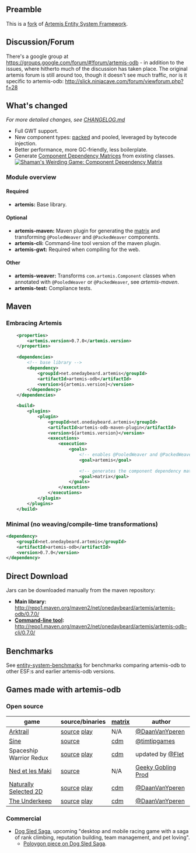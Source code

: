 ## Preamble

This is a [fork](https://code.google.com/p/artemis-framework/) of [Artemis Entity System Framework](http://gamadu.com/artemis/).

## Discussion/Forum

There's a google group at https://groups.google.com/forum/#!forum/artemis-odb - in addition to the issues, where hitherto much of the discussion has taken place. The original artemis forum is still around too, though it doesn't see much traffic, nor is it specific to artemis-odb: http://slick.ninjacave.com/forum/viewforum.php?f=28

## What's changed

_For more detailed changes, see [CHANGELOG.md](https://github.com/junkdog/artemis-odb/blob/master/CHANGELOG.md)_

 - Full GWT support.
 - New component types: [packed](https://github.com/junkdog/artemis-odb/wiki/Packed-Weaver) and pooled, leveraged by bytecode injection.
 - Better performance, more GC-friendly, less boilerplate.
 - Generate [Component Dependency Matrices][cdm] from existing classes.
   [![Shaman's Weirding Game: Component Dependency Matrix](https://raw.githubusercontent.com/wiki/junkdog/artemis-odb/images/cdm.png)](http://junkdog.github.io/matrix.html)



### Module overview
#### Required
 - **artemis:** Base library.

#### Optional
 - **artemis-maven:** Maven plugin for generating the [matrix][cdm] and transforming `@PooledWeaver` and `@PackedWeaver` components.
 - **artemis-cli:** Command-line tool version of the maven plugin.
 - **artemis-gwt:** Required when compiling for the web.

#### Other
 - **artemis-weaver:** Transforms `com.artemis.Component` classes when annotated with `@PooledWeaver` or `@PackedWeaver`, see _artemis-maven_.
 - **artemis-test:** Compliance tests.


## Maven

### Embracing Artemis
```xml
	<properties>
		<artemis.version>0.7.0</artemis.version>
	</properties>
	
	<dependencies>
		<!-- base library -->
		<dependency>
			<groupId>net.onedaybeard.artemis</groupId>
			<artifactId>artemis-odb</artifactId>
			<version>${artemis.version}</version>
		</dependency>
	</dependencies>

	<build>
		<plugins>
			<plugin>
				<groupId>net.onedaybeard.artemis</groupId>
				<artifactId>artemis-odb-maven-plugin</artifactId>
				<version>${artemis.version}</version>
				<executions>
					<execution>
						<goals>
							<!-- enables @PooledWeaver and @PackedWeaver -->
							<goal>artemis</goal>
							
							<!-- generates the component dependency matrix report -->
							<goal>matrix</goal>
						</goals>
					</execution>
				</executions>
			</plugin>
		</plugins>
	</build>
```

### Minimal (no weaving/compile-time transformations)
```xml
<dependency>
	<groupId>net.onedaybeard.artemis</groupId>
	<artifactId>artemis-odb</artifactId>
	<version>0.7.0</version>
</dependency>
```

## Direct Download

Jars can be downloaded manually from the maven repository:
 - **Main library:** http://repo1.maven.org/maven2/net/onedaybeard/artemis/artemis-odb/0.7.0/
 - **[Command-line tool][cli]:** http://repo1.maven.org/maven2/net/onedaybeard/artemis/artemis-odb-cli/0.7.0/


## Benchmarks
See [entity-system-benchmarks](https://github.com/junkdog/entity-system-benchmarks) for benchmarks
comparing artemis-odb to other ESF:s and earlier artemis-odb versions.

## Games made with artemis-odb
### Open source
| game                          | source/binaries                      | [matrix][cdm]     | author                         |
|-------------------------------|--------------------------------------|-------------------|--------------------------------|
| [Arktrail][ark]               | [source][ark-src] [play][ark-play]   | N/A               | [@DaanVanYperen][dvy]          |
| [Sine][sine]                  | [source][sine-src]                   | [cdm][sine-cdm]   | [@timtipgames][sine-auth]      |
| Spaceship Warrior Redux       | [source][sw-src] [play][sw-play]     | [cdm][sw-cdm]     | updated by [@Flet][flet]       |
| [Ned et les Maki][ned]        | [source][ned-src]                    | N/A               | [Geeky Gobling Prod][ned-auth] |
| [Naturally Selected 2D][ns2d] | [source][ns2d-src] [play][ns2d-play] | [cdm][ns2d-cdm]   | [@DaanVanYperen][dvy]          |
| [The Underkeep][tu]           | [source][tu-src] [play][tu-play]     | [cdm][tu-cdm]     | [@DaanVanYperen][dvy]          |


### Commercial

- [Dog Sled Saga](http://www.dogsledsaga.com/), upcoming "desktop and mobile racing game with a saga of rank climbing, reputation building, team management, and pet loving".
  - [Poloygon piece on Dog Sled Saga](http://www.polygon.com/2013/5/22/4344100/dog-sled-saga).

 [ark]: http://www.ludumdare.com/compo/ludum-dare-30/?action=preview&uid=22396
 [ark-src]: https://github.com/DaanVanYperen/arktrail
 [ark-play]: http://www.mostlyoriginal.net/play-arktrail/
 [cdm]: https://github.com/junkdog/artemis-odb/wiki/Component-Dependency-Matrix
 [cli]: https://github.com/junkdog/artemis-odb/wiki/Command-Line-Tool
 [sine]: http://www.ludumdare.com/compo/ludum-dare-27/?action=preview&uid=15341
 [sine-src]: https://dl.dropboxusercontent.com/u/3057562/sine/sine-src.jar
 [sine-cdm]: http://junkdog.github.io/matrix-sine.html
 [sine-auth]: http://twitter.com/timtipgames
 [ned]: http://devnewton.bci.im/en/games/nedetlesmaki
 [ned-src]: https://github.com/devnewton/nedetlesmaki
 [ned-auth]: http://geekygoblin.org/
 [ns2d]: http://www.ludumdare.com/compo/minild-50/?action=preview&uid=22396
 [ns2d-src]: https://github.com/DaanVanYperen/naturally-selected-2d
 [ns2d-play]: http://ludum.mostlyoriginal.net/game/ns2d/
 [ns2d-cdm]: http://junkdog.github.io/matrix-ns2d.html
 [tu]: http://www.ludumdare.com/compo/ludum-dare-29/?action=preview&uid=22396
 [tu-src]: https://github.com/DaanVanYperen/underkeep
 [tu-play]: http://www.mostlyoriginal.net/play-underkeep/
 [tu-cdm]: http://junkdog.github.io/matrix-tu.html
 [dvy]: https://github.com/DaanVanYperen
 [sw-src]: https://github.com/Flet/spasceship-warrior-gradle
 [sw-play]: http://flet.github.io/spaceship-warrior-redux/
 [sw-cdm]: http://junkdog.github.io/matrix-sw.html
 [flet]: https://github.com/Flet/ 
